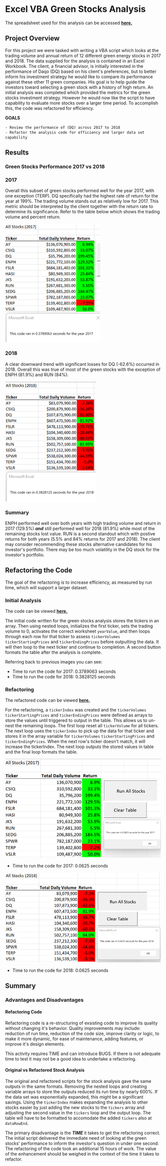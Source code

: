 # Excel VBA Green Stocks Analysis

The spreadsheet used for this analysis can be accessed **[here.](https://github.com/lnshewmo/stock-analysis/blob/1366febf319138f38406bfc98c1c1255480e4590/VBA_Challenge.xlsm)**

## Project Overview
  
For this project we were tasked with writing a VBA script which looks at the trading volume and annual return of 12 different green energy stocks in 2017 and 2018.  The data supplied for the analysis is contained in an Excel Workbook.  The client, a financial advisor, is initially interested in the performance of Daqo (DQ) based on his client's preferences, but to better inform his investment strategy he would like to compare its performance against these other 11 green companies.  His goal is to help guide the investors toward selecting a green stock with a history of high return.  An initial analysis was completed which provided the metrics for the green stocks investment strategy.  However he would now like the script to have capability to evaluate more stocks over a larger time period.  To accomplish this, the code was refactored for efficiency.

  **GOALS**
    
    - Review the performance of (DQ) across 2017 to 2018
    - Refactor the analysis code for efficiency and larger data set capability
  
## Results

### Green Stocks Performance 2017 vs 2018

### 2017

Overall this subset of green stocks performed well for the year 2017, with one exception (TERP).  DQ specifically had the highest rate of return for the year at 199%.  The trading volume stands out as relatively low for 2017. This metric should be interpreted by the client together with the return rate to determine its significance.  Refer to the table below which shows the trading volume and percent return.

![image 2017 returns](/resources/2017_Stock_Performance_with_Timer.png)

### 2018

A clear downward trend with significant losses for DQ (-62.6%) occurred in 2018.  Overall this was true of most of the green stocks with the exception of ENPH (81.9%) and RUN (84%).  

![image 2018 returns](/resources/2018_Stock_Performance_with_Timer.png)

### Summary

ENPH performed well over both years with high trading volume and return in 2017 (129.5%) ***and*** still performed well for 2018 (81.9%) while most of the remaining stocks lost value.  RUN is a second standout which with postive returns for both years (5.5% and 84% returns for 2017 and 2018).  The client may consider recommending these stocks alternative candidates for his investor's portfolio.  There may be too much volatility in the DQ stock for the investor's portfolio.

## Refactoring the Code

The goal of the refactoring is to increase efficiency, as measured by run time, which will support a larger dataset.

### Initial Analysis

The code can be viewed **[here.](AllStocksAnalysis_FormatTable.vbs)**

The initial code written for the green stocks analysis stores the tickers in an array.  Then using nested loops, initializes the first ticker, sets the trading volume to 0, activates the correct worksheet `yearValue`, and then loops through each row for that ticker to assess `tickerVolumes` `tickerStartingPrices` and `tickerEndingPrices` before outputting the data. It will then loop to the next ticker and continue to completion. A second button formats the table after the analysis is complete.

Referring back to previous images you can see:

  - Time to run the code for 2017: 0.3789063 seconds
  - Time to run the code for 2018: 0.3828125 seconds

### Refactoring

The refactored code can be viewed **[here.](refactored_green_stocks.vbs)**

For the refactoring, a `tickerIndex` was created and the `tickerVolumes` `tickerStartingPrices` and `tickerEndingPrices` were defined as arrays to store the values until triggered to output in the table.  This allows us to un-nest the remaining loops. The first loop reset all `tickerVolume` for all tickers.  The next loop uses the `tickerIndex` to pick up the data for that ticker and stores it in the array variable for `tickerVolumes` `tickerStartingPrices` and `tickerEndingPrices`.  When the next row's ticker doesn't match, it will increase the tickerIndex.  The next loop outputs the stored values in table and the final loop formats the table.  

![image 2017 refactor](/resources/Refactored_2017_Stock_Performance_with_Buttons_and_Timer.png)

  - Time to run the code for 2017: 0.0625 seconds

![image 2018 refactor](/resources/Refactored_2018_Stock_Performance_with_Buttons_and_Timer.png)

  - Time to run the code for 2018: 0.0625 seconds

## Summary

### Advantages and Disadvantages

#### Refactoring Code

Refactoring code is a re-structuring of exsisting code to improve its quality without changing it's behavior.  Quality improvements may include: reduction of run time, reduction of the code size, improve clarity or logic, to make it more dynamic, for ease of maintenance, adding features, or improve it's design elements.  

This activity requires TIME and can introduce BUGS.  If there is not adequate time to test it may not be a good idea to undertake a refactoring.

#### Original vs Refactored Stock Analysis 

The original and refactored scripts for the stock analysis gave the same outputs in the same formats.  Removing the nested loops and creating variable arrays to store the outputs reduced its run time by nearly 600%.  If the data set was exponentially expanded, this might be a significant savings.  Using the `tickerIndex` makes expanding the analysis to other stocks easier by just adding the new stocks to the `tickers` array and adjusting the second value in the `tickers` loop and the output loop.  The table will have to be formatted to accomodate the added `tickers` also at `dataRowEnd`.

The primary disadvantage is the ***TIME*** it takes to get the refactoring correct.  The initial script delivered the immediate need of looking at the green stocks' performance to inform the investor's question in under one second.  The refactoring of the code took an additional 15 hours of work.  The value of the enhancement should be weighed in the context of the time it takes to refactor. 
